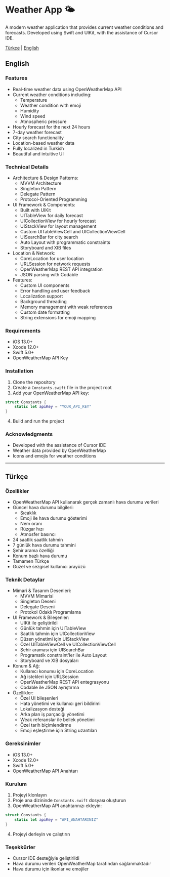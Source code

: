 # Weather App 🌤️

A modern weather application that provides current weather conditions and forecasts. Developed using Swift and UIKit, with the assistance of Cursor IDE.

[Türkçe](#türkçe) | [English](#english)

## English

### Features
- Real-time weather data using OpenWeatherMap API
- Current weather conditions including:
  - Temperature
  - Weather condition with emoji
  - Humidity
  - Wind speed
  - Atmospheric pressure
- Hourly forecast for the next 24 hours
- 7-day weather forecast
- City search functionality
- Location-based weather data
- Fully localized in Turkish
- Beautiful and intuitive UI

### Technical Details
- Architecture & Design Patterns:
  - MVVM Architecture
  - Singleton Pattern
  - Delegate Pattern
  - Protocol-Oriented Programming
- UI Framework & Components:
  - Built with UIKit
  - UITableView for daily forecast
  - UICollectionView for hourly forecast
  - UIStackView for layout management
  - Custom UITableViewCell and UICollectionViewCell
  - UISearchBar for city search
  - Auto Layout with programmatic constraints
  - Storyboard and XIB files
- Location & Network:
  - CoreLocation for user location
  - URLSession for network requests
  - OpenWeatherMap REST API integration
  - JSON parsing with Codable
- Features:
  - Custom UI components
  - Error handling and user feedback
  - Localization support
  - Background threading
  - Memory management with weak references
  - Custom date formatting
  - String extensions for emoji mapping

### Requirements
- iOS 13.0+
- Xcode 12.0+
- Swift 5.0+
- OpenWeatherMap API Key

### Installation
1. Clone the repository
2. Create a `Constants.swift` file in the project root
3. Add your OpenWeatherMap API key:
```swift
struct Constants {
    static let apiKey = "YOUR_API_KEY"
}
```
4. Build and run the project

### Acknowledgments
- Developed with the assistance of Cursor IDE
- Weather data provided by OpenWeatherMap
- Icons and emojis for weather conditions

---

## Türkçe

### Özellikler
- OpenWeatherMap API kullanarak gerçek zamanlı hava durumu verileri
- Güncel hava durumu bilgileri:
  - Sıcaklık
  - Emoji ile hava durumu gösterimi
  - Nem oranı
  - Rüzgar hızı
  - Atmosfer basıncı
- 24 saatlik saatlik tahmin
- 7 günlük hava durumu tahmini
- Şehir arama özelliği
- Konum bazlı hava durumu
- Tamamen Türkçe
- Güzel ve sezgisel kullanıcı arayüzü

### Teknik Detaylar
- Mimari & Tasarım Desenleri:
  - MVVM Mimarisi
  - Singleton Deseni
  - Delegate Deseni
  - Protokol Odaklı Programlama
- UI Framework & Bileşenler:
  - UIKit ile geliştirildi
  - Günlük tahmin için UITableView
  - Saatlik tahmin için UICollectionView
  - Düzen yönetimi için UIStackView
  - Özel UITableViewCell ve UICollectionViewCell
  - Şehir araması için UISearchBar
  - Programatik constraint'ler ile Auto Layout
  - Storyboard ve XIB dosyaları
- Konum & Ağ:
  - Kullanıcı konumu için CoreLocation
  - Ağ istekleri için URLSession
  - OpenWeatherMap REST API entegrasyonu
  - Codable ile JSON ayrıştırma
- Özellikler:
  - Özel UI bileşenleri
  - Hata yönetimi ve kullanıcı geri bildirimi
  - Lokalizasyon desteği
  - Arka plan iş parçacığı yönetimi
  - Weak referanslar ile bellek yönetimi
  - Özel tarih biçimlendirme
  - Emoji eşleştirme için String uzantıları

### Gereksinimler
- iOS 13.0+
- Xcode 12.0+
- Swift 5.0+
- OpenWeatherMap API Anahtarı

### Kurulum
1. Projeyi klonlayın
2. Proje ana dizininde `Constants.swift` dosyası oluşturun
3. OpenWeatherMap API anahtarınızı ekleyin:
```swift
struct Constants {
    static let apiKey = "API_ANAHTARINIZ"
}
```
4. Projeyi derleyin ve çalıştırın

### Teşekkürler
- Cursor IDE desteğiyle geliştirildi
- Hava durumu verileri OpenWeatherMap tarafından sağlanmaktadır
- Hava durumu için ikonlar ve emojiler 
